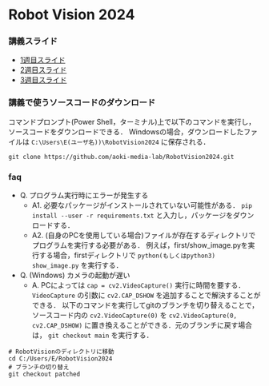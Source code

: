 # Robot Vision 2024

### 講義スライド
- [1週目スライド](https://docs.google.com/presentation/d/1AfAiaGk795Hm00gkPXxy3q8Ni981LG6l-xlcHjS7xh4)
- [2週目スライド](https://docs.google.com/presentation/d/1a6_cslZBi98AhQkJ3eSeCXzd8MpM0V4cgf1DLCTzCd8)
- [3週目スライド](https://docs.google.com/presentation/d/171qcFUZy9dqc9xKax4U-bfU7esdx_rPrs1EJk1LXjNA)

### 講義で使うソースコードのダウンロード
コマンドプロンプト(Power Shell，ターミナル)上で以下のコマンドを実行し，ソースコードをダウンロードできる．
Windowsの場合，ダウンロードしたファイルは `C:\Users\E(ユーザ名))\RobotVision2024` に保存される．
```shell
git clone https://github.com/aoki-media-lab/RobotVision2024.git
```

### faq
- Q. プログラム実行時にエラーが発生する
  - A1. 必要なパッケージがインストールされていない可能性がある．
  `pip install --user -r requirements.txt` と入力し，パッケージをダウンロードする．
  - A2. (自身のPCを使用している場合)ファイルが存在するディレクトリでプログラムを実行する必要がある．
    例えば，first/show_image.pyを実行する場合，firstディレクトリで `python(もしくはpython3) show_image.py` を実行する．
- Q. (Windows) カメラの起動が遅い
  - A. PCによっては `cap = cv2.VideoCapture()` 実行に時間を要する．
  `VideoCapture` の引数に `cv2.CAP_DSHOW` を追加することで解決することができる．
  以下のコマンドを実行してgitのブランチを切り替えることで，ソースコード内の `cv2.VideoCapture(0)` を `cv2.VideoCapture(0, cv2.CAP_DSHOW)` に置き換えることができる．元のブランチに戻す場合は， `git checkout main` を実行する．
```shell
# RobotVisionのディレクトリに移動
cd C:/Users/E/RobotVision2024
# ブランチの切り替え
git checkout patched
```
